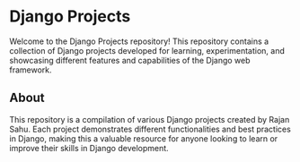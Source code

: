 # Django Projects
Welcome to the Django Projects repository! This repository contains a collection of Django projects developed for learning, experimentation, and showcasing different features and capabilities of the Django web framework.


## About
This repository is a compilation of various Django projects created by Rajan Sahu. Each project demonstrates different functionalities and best practices in Django, making this a valuable resource for anyone looking to learn or improve their skills in Django development.